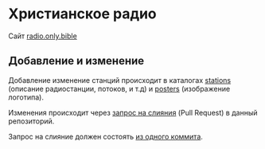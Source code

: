 # Христианское радио

Сайт [radio.only.bible](https://radio.only.bible/)

## Добавление и изменение

Добавление изменение станций происходит в каталогах [stations](./stations) (описание радиостанции, потоков, и т.д) и [posters](./posters) (изображение логотипа).

Изменения происходит через [запрос на слияния](https://git-scm.com/book/ru/v2/GitHub-Внесение-собственного-вклада-в-проекты) (Pull Request) в данный репозиторий.

Запрос на слияние должен состоять [из одного коммита](https://git-scm.com/book/ru/v2/Инструменты-Git-Перезапись-истории).
